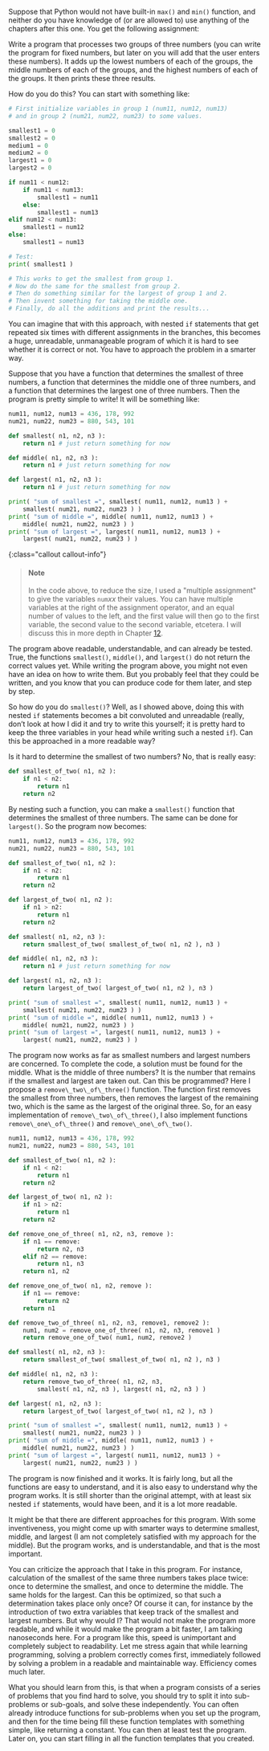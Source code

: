 Suppose that Python would not have built-in `max()` and `min()`
function, and neither do you have knowledge of (or are allowed to) use
anything of the chapters after this one. You get the following
assignment:

Write a program that processes two groups of three numbers (you can
write the program for fixed numbers, but later on you will add that the
user enters these numbers). It adds up the lowest numbers of each of the
groups, the middle numbers of each of the groups, and the highest
numbers of each of the groups. It then prints these three results.

How do you do this? You can start with something like:

```python
# First initialize variables in group 1 (num11, num12, num13)
# and in group 2 (num21, num22, num23) to some values.

smallest1 = 0
smallest2 = 0
medium1 = 0
medium2 = 0
largest1 = 0
largest2 = 0

if num11 < num12:
    if num11 < num13:
        smallest1 = num11
    else:
        smallest1 = num13
elif num12 < num13:
    smallest1 = num12
else:
    smallest1 = num13

# Test:
print( smallest1 )

# This works to get the smallest from group 1.
# Now do the same for the smallest from group 2.
# Then do something similar for the largest of group 1 and 2.
# Then invent something for taking the middle one.
# Finally, do all the additions and print the results...
```

You can imagine that with this approach, with nested `if` statements
that get repeated six times with different assignments in the branches,
this becomes a huge, unreadable, unmanageable program of which it is
hard to see whether it is correct or not. You have to approach the
problem in a smarter way.

Suppose that you have a function that determines the smallest of three
numbers, a function that determines the middle one of three numbers, and
a function that determines the largest one of three numbers. Then the
program is pretty simple to write! It will be something like:

```python
num11, num12, num13 = 436, 178, 992
num21, num22, num23 = 880, 543, 101

def smallest( n1, n2, n3 ):
    return n1 # just return something for now

def middle( n1, n2, n3 ):
    return n1 # just return something for now

def largest( n1, n2, n3 ):
    return n1 # just return something for now

print( "sum of smallest =", smallest( num11, num12, num13 ) + 
    smallest( num21, num22, num23 ) )
print( "sum of middle =", middle( num11, num12, num13 ) + 
    middle( num21, num22, num23 ) )
print( "sum of largest =", largest( num11, num12, num13 ) + 
    largest( num21, num22, num23 ) )
```

{:class="callout callout-info"}
> #### Note
> In the code above, to reduce the size, I used a "multiple assignment" to give the variables `num`$xx$ their values. You can have multiple variables at the right of the assignment operator, and an equal number of values to the left, and the first value will then go to the first variable, the second value to the second variable, etcetera. I will discuss this in more depth in Chapter <a href="#ch:tuples" data-reference-type="ref" data-reference="ch:tuples">12</a>.

The program above readable, understandable, and can already be tested.
True, the functions `smallest()`, `middle()`, and `largest()` do not
return the correct values yet. While writing the program above, you
might not even have an idea on how to write them. But you probably feel
that they could be written, and you know that you can produce code for
them later, and step by step.

So how do you do `smallest()`? Well, as I showed above, doing this with
nested `if` statements becomes a bit convoluted and unreadable (really,
don’t look at how I did it and try to write this yourself; it is pretty
hard to keep the three variables in your head while writing such a
nested `if`). Can this be approached in a more readable way?

Is it hard to determine the smallest of two numbers? No, that is really
easy:

```python
def smallest_of_two( n1, n2 ):
    if n1 < n2:
        return n1
    return n2
```

By nesting such a function, you can make a `smallest()` function that
determines the smallest of three numbers. The same can be done for
`largest()`. So the program now becomes:

```python
num11, num12, num13 = 436, 178, 992
num21, num22, num23 = 880, 543, 101

def smallest_of_two( n1, n2 ):
    if n1 < n2:
        return n1
    return n2

def largest_of_two( n1, n2 ):
    if n1 > n2:
        return n1
    return n2

def smallest( n1, n2, n3 ):
    return smallest_of_two( smallest_of_two( n1, n2 ), n3 )

def middle( n1, n2, n3 ):
    return n1 # just return something for now

def largest( n1, n2, n3 ):
    return largest_of_two( largest_of_two( n1, n2 ), n3 )

print( "sum of smallest =", smallest( num11, num12, num13 ) + 
    smallest( num21, num22, num23 ) )
print( "sum of middle =", middle( num11, num12, num13 ) + 
    middle( num21, num22, num23 ) )
print( "sum of largest =", largest( num11, num12, num13 ) + 
    largest( num21, num22, num23 ) )
```

The program now works as far as smallest numbers and largest numbers are
concerned. To complete the code, a solution must be found for the
middle. What is the middle of three numbers? It is the number that
remains if the smallest and largest are taken out. Can this be
programmed? Here I propose a `remove\_two\_of\_three()` function. The
function first removes the smallest from three numbers, then removes the
largest of the remaining two, which is the same as the largest of the
original three. So, for an easy implementation of
`remove\_two\_of\_three()`, I also implement functions
`remove\_one\_of\_three()` and `remove\_one\_of\_two()`.

```python
num11, num12, num13 = 436, 178, 992
num21, num22, num23 = 880, 543, 101

def smallest_of_two( n1, n2 ):
    if n1 < n2:
        return n1
    return n2

def largest_of_two( n1, n2 ):
    if n1 > n2:
        return n1
    return n2

def remove_one_of_three( n1, n2, n3, remove ):
    if n1 == remove:
        return n2, n3
    elif n2 == remove:
        return n1, n3
    return n1, n2

def remove_one_of_two( n1, n2, remove ):
    if n1 == remove:
        return n2
    return n1

def remove_two_of_three( n1, n2, n3, remove1, remove2 ):
    num1, num2 = remove_one_of_three( n1, n2, n3, remove1 )
    return remove_one_of_two( num1, num2, remove2 )

def smallest( n1, n2, n3 ):
    return smallest_of_two( smallest_of_two( n1, n2 ), n3 )

def middle( n1, n2, n3 ):
    return remove_two_of_three( n1, n2, n3, 
        smallest( n1, n2, n3 ), largest( n1, n2, n3 ) )

def largest( n1, n2, n3 ):
    return largest_of_two( largest_of_two( n1, n2 ), n3 )

print( "sum of smallest =", smallest( num11, num12, num13 ) + 
    smallest( num21, num22, num23 ) )
print( "sum of middle =", middle( num11, num12, num13 ) + 
    middle( num21, num22, num23 ) )
print( "sum of largest =", largest( num11, num12, num13 ) + 
    largest( num21, num22, num23 ) )
```

The program is now finished and it works. It is fairly long, but all the
functions are easy to understand, and it is also easy to understand why
the program works. It is still shorter than the original attempt, with
at least six nested `if` statements, would have been, and it is a lot
more readable.

It might be that there are different approaches for this program. With
some inventiveness, you might come up with smarter ways to determine
smallest, middle, and largest (I am not completely satisfied with my
approach for the middle). But the program works, and is understandable,
and that is the most important.

You can criticize the approach that I take in this program. For
instance, calculation of the smallest of the same three numbers takes
place twice: once to determine the smallest, and once to determine the
middle. The same holds for the largest. Can this be optimized, so that
such a determination takes place only once? Of course it can, for
instance by the introduction of two extra variables that keep track of
the smallest and largest numbers. But why would I? That would not make
the program more readable, and while it would make the program a bit
faster, I am talking nanoseconds here. For a program like this, speed is
unimportant and completely subject to readability. Let me stress again
that while learning programming, solving a problem correctly comes
first, immediately followed by solving a problem in a readable and
maintainable way. Efficiency comes much later.

What you should learn from this, is that when a program consists of a
series of problems that you find hard to solve, you should try to split
it into sub-problems or sub-goals, and solve these independently. You
can often already introduce functions for sub-problems when you set up
the program, and then for the time being fill these function templates
with something simple, like returning a constant. You can then at least
test the program. Later on, you can start filling in all the function
templates that you created.
